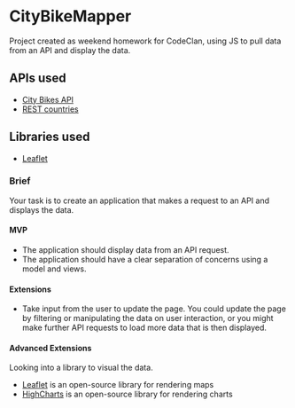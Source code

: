 # CityBikeMapper

Project created as weekend homework for CodeClan, using JS to pull data from an API and display the data.

## APIs used
* [City Bikes API](http://api.citybik.es/) 
* [REST countries](https://restcountries.eu/)

## Libraries used
* [Leaflet](https://leafletjs.com/)

### Brief

Your task is to create an application that makes a request to an API and displays the data.

#### MVP

- The application should display data from an API request.
- The application should have a clear separation of concerns using a model and views.

#### Extensions

- Take input from the user to update the page. You could update the page by filtering or manipulating the data on user interaction, or you might make further API requests to load more data that is then displayed.

#### Advanced Extensions

Looking into a library to visual the data.

- [Leaflet](https://leafletjs.com/) is an open-source library for rendering maps
- [HighCharts](https://www.highcharts.com/) is an open-source library for rendering charts
